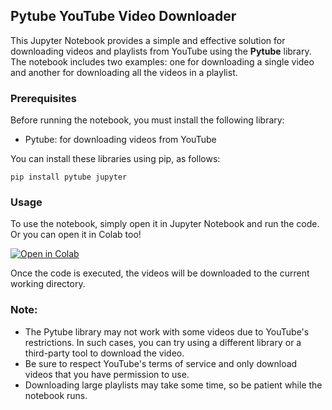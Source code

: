 ## Pytube YouTube Video Downloader

This Jupyter Notebook provides a simple and effective solution for downloading videos and playlists from YouTube using the **Pytube** library. The notebook includes two examples: one for downloading a single video and another for downloading all the videos in a playlist. 

### Prerequisites
Before running the notebook, you must install the following library:

- Pytube: for downloading videos from YouTube

You can install these libraries using pip, as follows:

```pip install pytube jupyter```

### Usage
To use the notebook, simply open it in Jupyter Notebook and run the code. Or you can open it in Colab too!

<a href="https://colab.research.google.com/github/swargarajbhowmik/youtube-video-playlist-downloader-colab/blob/main/YouTube_Video_Playlist_Downloader.ipynb">![Open in Colab](https://img.shields.io/badge/Open%20in%20Colab-%23FFA500.svg?style=for-the-badge&logo=Jupyter&logoColor=white)</a>

Once the code is executed, the videos will be downloaded to the current working directory.

### Note:

- The Pytube library may not work with some videos due to YouTube's restrictions. In such cases, you can try using a different library or a third-party tool to download the video.
- Be sure to respect YouTube's terms of service and only download videos that you have permission to use.
- Downloading large playlists may take some time, so be patient while the notebook runs.

